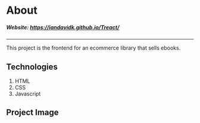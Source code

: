 # About
##### Website: https://iandavidk.github.io/Treact/
---
This project is the frontend for an  ecommerce library that sells ebooks.
## Technologies
1. HTML
1. CSS
1. Javascript
## Project Image

